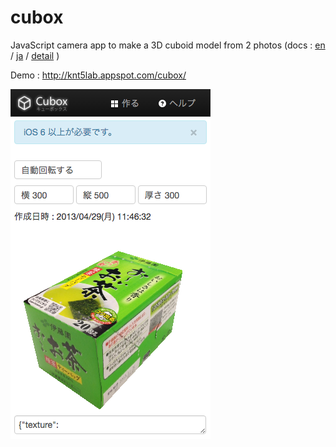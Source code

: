 cubox
=====

JavaScript camera app to make a 3D cuboid model from 2 photos
(docs : 
[en](http://knt5lab.appspot.com/software/cubox/pdf/intro-en.pdf) / 
[ja](http://knt5lab.appspot.com/software/cubox/pdf/intro-ja.pdf) / 
[detail](http://knt5lab.appspot.com/software/cubox/pdf/20130608_BuildersHUB.pdf)
)

Demo : http://knt5lab.appspot.com/cubox/

![screen shot](capture.png)

